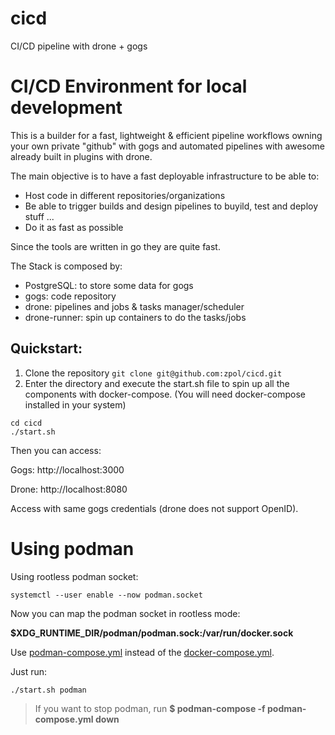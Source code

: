 # cicd
CI/CD pipeline with drone + gogs


# CI/CD Environment for local development

This is a builder for a fast, lightweight & efficient pipeline workflows owning your own private "github" with gogs and automated pipelines with awesome already built in plugins with drone.

The main objective is to have a fast deployable infrastructure to be able to: 

* Host code in different repositories/organizations
* Be able to trigger builds and design pipelines to buyild, test and deploy stuff ... 
* Do it as fast as possible


Since the tools are written in go they are quite fast.

The Stack is composed by: 

* PostgreSQL: to store some data for gogs
* gogs: code repository 
* drone: pipelines and jobs & tasks manager/scheduler
* drone-runner: spin up containers to do the tasks/jobs


## Quickstart: 

1. Clone the repository `git clone git@github.com:zpol/cicd.git`
2. Enter the directory and execute the start.sh file to spin up all the components with docker-compose. (You will need docker-compose installed in your system)

`cd cicd`  
`./start.sh`

Then you can access: 

Gogs: http://localhost:3000 

<screenshot config gogs>
<screenshot gogs user + repo created>

Drone: http://localhost:8080

Access with same gogs credentials (drone does not support OpenID).

# Using podman

Using rootless podman socket:

```shell
systemctl --user enable --now podman.socket
```

Now you can map the podman socket in rootless mode:

**$XDG_RUNTIME_DIR/podman/podman.sock:/var/run/docker.sock**

Use [podman-compose.yml](./podman-compose.yml) instead of the [docker-compose.yml](./docker-compose.yml).

Just run:

```shell
./start.sh podman
```

> If you want to stop podman, run **$ podman-compose -f podman-compose.yml down**